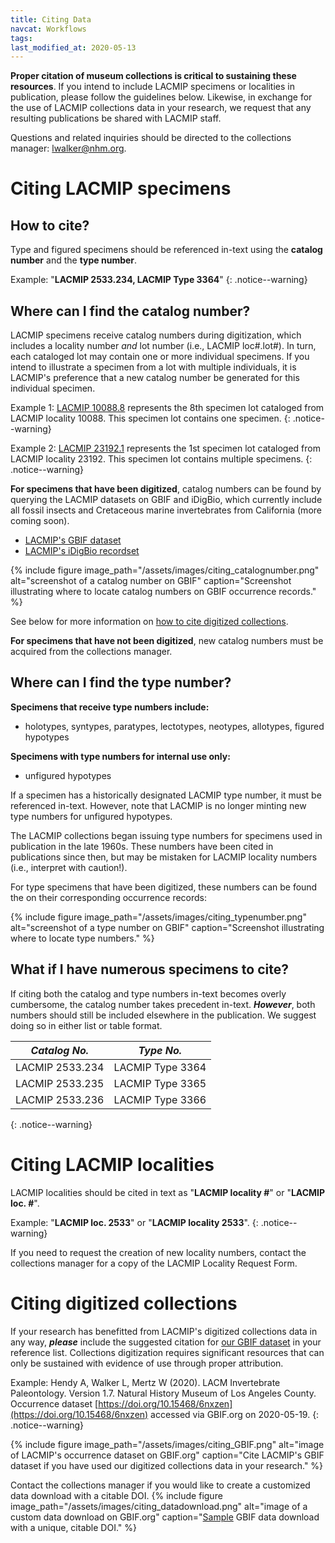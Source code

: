 ```yaml
---
title: Citing Data
navcat: Workflows
tags:
last_modified_at: 2020-05-13
---
```


**Proper citation of museum collections is critical to sustaining these resources**. If you intend to include LACMIP specimens or localities in publication, please follow the guidelines below. Likewise, in exchange for the use of LACMIP collections data in your research, we request that any resulting publications be shared with LACMIP staff.

Questions and related inquiries should be directed to the collections manager: [lwalker@nhm.org](lwalker@nhm.org).

# Citing LACMIP specimens
## How to cite?
Type and figured specimens should be referenced in-text using the **catalog number** and the **type number**.

Example: "**LACMIP 2533.234, LACMIP Type 3364**"
{: .notice--warning}

## Where can I find the catalog number?
LACMIP specimens receive catalog numbers during digitization, which includes a locality number _and_ lot number (i.e., LACMIP loc#.lot#). In turn, each cataloged lot may contain one or more individual specimens. If you intend to illustrate a specimen from a lot with multiple individuals, it is LACMIP's preference that a new catalog number be generated for this individual specimen.

Example 1: [LACMIP 10088.8](https://www.gbif.org/occurrence/2012637492) represents the 8th specimen lot cataloged from LACMIP locality 10088. This specimen lot contains one specimen.
{: .notice--warning}

Example 2: [LACMIP 23192.1](https://www.gbif.org/occurrence/2012634986) represents the 1st specimen lot cataloged from LACMIP locality 23192. This specimen lot contains multiple specimens. 
{: .notice--warning}

**For specimens that have been digitized**, catalog numbers can be found by querying the LACMIP datasets on GBIF and iDigBio, which currently include all fossil insects and Cretaceous marine invertebrates from California (more coming soon). 
- [LACMIP's GBIF dataset](https://doi.org/10.15468/6nxzen)
- [LACMIP's iDigBio recordset](https://www.idigbio.org/portal/recordsets/5082e6c8-8f5b-4bf6-a930-e3e6de7bf6fb)

{% include figure image_path="/assets/images/citing_catalognumber.png" alt="screenshot of a catalog number on GBIF" caption="Screenshot illustrating where to locate catalog numbers on GBIF occurrence records." %}

See below for more information on [how to cite digitized collections](https://lacmip.github.io/emu/documentation/citing/#citing-digitized-collections). 

**For specimens that have not been digitized**, new catalog numbers must be acquired from the collections manager.

## Where can I find the type number?
**Specimens that receive type numbers include:**
- holotypes, syntypes, paratypes, lectotypes, neotypes, allotypes, figured hypotypes

**Specimens with type numbers for internal use only:**
- unfigured hypotypes

If a specimen has a historically designated LACMIP type number, it must be referenced in-text. However, note that LACMIP is no longer minting new type numbers for unfigured hypotypes.

The LACMIP collections began issuing type numbers for specimens used in publication in the late 1960s. These numbers have been cited in publications since then, but may be mistaken for LACMIP locality numbers (i.e., interpret with caution!). 

For type specimens that have been digitized, these numbers can be found the on their corresponding occurrence records:

{% include figure image_path="/assets/images/citing_typenumber.png" alt="screenshot of a type number on GBIF" caption="Screenshot illustrating where to locate type numbers." %}

## What if I have numerous specimens to cite?
If citing both the catalog and type numbers in-text becomes overly cumbersome, the catalog number takes precedent in-text. **_However_**, both numbers should still be included elsewhere in the publication. We suggest doing so in either list or table format.

*Catalog No.* | *Type No.*
   --- | ---
   LACMIP 2533.234 | LACMIP Type 3364
   LACMIP 2533.235 | LACMIP Type 3365
   LACMIP 2533.236 | LACMIP Type 3366
   {: .notice--warning}

# Citing LACMIP localities
LACMIP localities should be cited in text as "**LACMIP locality #**" or "**LACMIP loc. #**".

Example: "**LACMIP loc. 2533**" or "**LACMIP locality 2533**".
{: .notice--warning}

If you need to request the creation of new locality numbers, contact the collections manager for a copy of the LACMIP Locality Request Form.

# Citing digitized collections
If your research has benefitted from LACMIP's digitized collections data in any way, _**please**_ include the suggested citation for [our GBIF dataset](https://doi.org/10.15468/6nxzen) in your reference list. Collections digitization requires significant resources that can only be sustained with evidence of use through proper attribution.

Example: Hendy A, Walker L, Mertz W (2020). LACM Invertebrate Paleontology. Version 1.7. Natural History Museum of Los Angeles County. Occurrence dataset [https://doi.org/10.15468/6nxzen](https://doi.org/10.15468/6nxzen) accessed via GBIF.org on 2020-05-19.
{: .notice--warning}

{% include figure image_path="/assets/images/citing_GBIF.png" alt="image of LACMIP's occurrence dataset on GBIF.org" caption="Cite LACMIP's GBIF dataset if you have used our digitized collections data in your research." %}

Contact the collections manager if you would like to create a customized data download with a citable DOI.
{% include figure image_path="/assets/images/citing_datadownload.png" alt="image of a custom data download on GBIF.org" caption="[Sample](https://doi.org/10.15468/dl.ykhkrs) GBIF data download with a unique, citable DOI." %}
